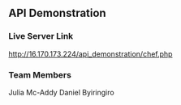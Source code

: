 ## API Demonstration

### Live Server Link

http://16.170.173.224/api_demonstration/chef.php

### Team Members

Julia Mc-Addy
Daniel Byiringiro
